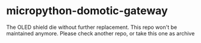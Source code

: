 # micropython-domotic-gateway

The OLED shield die without further replacement. This repo won't be maintained anymore. Please check another repo, or take this one as archive
